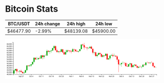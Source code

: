 # Bitcoin Stats

BTC/USDT|24h change|24h high|24h low|
|---|---|---|---|
|$46477.90|-2.99%|$48139.08|$45900.00|

<img src="./chart.svg">
